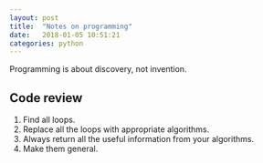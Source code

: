 ```yaml
---
layout: post
title:  "Notes on programming"
date:   2018-01-05 10:51:21
categories: python
---
```


Programming is about discovery, not invention.

## Code review
1. Find all loops.
2. Replace all the loops with appropriate algorithms.
3. Always return all the useful information from your algorithms.
4. Make them general.
